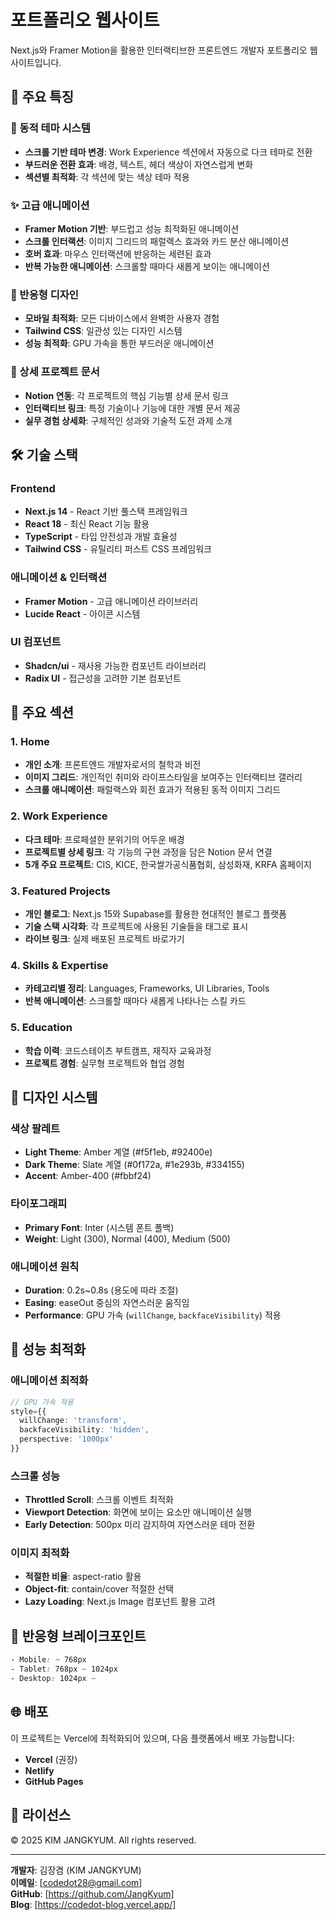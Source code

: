 # 포트폴리오 웹사이트

Next.js와 Framer Motion을 활용한 인터랙티브한 프론트엔드 개발자 포트폴리오 웹사이트입니다.

## 🌟 주요 특징

### 🎨 동적 테마 시스템

- **스크롤 기반 테마 변경**: Work Experience 섹션에서 자동으로 다크 테마로 전환
- **부드러운 전환 효과**: 배경, 텍스트, 헤더 색상이 자연스럽게 변화
- **섹션별 최적화**: 각 섹션에 맞는 색상 테마 적용

### ✨ 고급 애니메이션

- **Framer Motion 기반**: 부드럽고 성능 최적화된 애니메이션
- **스크롤 인터랙션**: 이미지 그리드의 패럴랙스 효과와 카드 분산 애니메이션
- **호버 효과**: 마우스 인터랙션에 반응하는 세련된 효과
- **반복 가능한 애니메이션**: 스크롤할 때마다 새롭게 보이는 애니메이션

### 📱 반응형 디자인

- **모바일 최적화**: 모든 디바이스에서 완벽한 사용자 경험
- **Tailwind CSS**: 일관성 있는 디자인 시스템
- **성능 최적화**: GPU 가속을 통한 부드러운 애니메이션

### 🔗 상세 프로젝트 문서

- **Notion 연동**: 각 프로젝트의 핵심 기능별 상세 문서 링크
- **인터랙티브 링크**: 특정 기술이나 기능에 대한 개별 문서 제공
- **실무 경험 상세화**: 구체적인 성과와 기술적 도전 과제 소개

## 🛠 기술 스택

### Frontend

- **Next.js 14** - React 기반 풀스택 프레임워크
- **React 18** - 최신 React 기능 활용
- **TypeScript** - 타입 안전성과 개발 효율성
- **Tailwind CSS** - 유틸리티 퍼스트 CSS 프레임워크

### 애니메이션 & 인터랙션

- **Framer Motion** - 고급 애니메이션 라이브러리
- **Lucide React** - 아이콘 시스템

### UI 컴포넌트

- **Shadcn/ui** - 재사용 가능한 컴포넌트 라이브러리
- **Radix UI** - 접근성을 고려한 기본 컴포넌트

## 🎯 주요 섹션

### 1. Home

- **개인 소개**: 프론트엔드 개발자로서의 철학과 비전
- **이미지 그리드**: 개인적인 취미와 라이프스타일을 보여주는 인터랙티브 갤러리
- **스크롤 애니메이션**: 패럴랙스와 회전 효과가 적용된 동적 이미지 그리드

### 2. Work Experience

- **다크 테마**: 프로페셜한 분위기의 어두운 배경
- **프로젝트별 상세 링크**: 각 기능의 구현 과정을 담은 Notion 문서 연결
- **5개 주요 프로젝트**: CIS, KICE, 한국쌀가공식품협회, 삼성화재, KRFA 홈페이지

### 3. Featured Projects

- **개인 블로그**: Next.js 15와 Supabase를 활용한 현대적인 블로그 플랫폼
- **기술 스택 시각화**: 각 프로젝트에 사용된 기술들을 태그로 표시
- **라이브 링크**: 실제 배포된 프로젝트 바로가기

### 4. Skills & Expertise

- **카테고리별 정리**: Languages, Frameworks, UI Libraries, Tools
- **반복 애니메이션**: 스크롤할 때마다 새롭게 나타나는 스킬 카드

### 5. Education

- **학습 이력**: 코드스테이츠 부트캠프, 재직자 교육과정
- **프로젝트 경험**: 실무형 프로젝트와 협업 경험

## 🎨 디자인 시스템

### 색상 팔레트

- **Light Theme**: Amber 계열 (#f5f1eb, #92400e)
- **Dark Theme**: Slate 계열 (#0f172a, #1e293b, #334155)
- **Accent**: Amber-400 (#fbbf24)

### 타이포그래피

- **Primary Font**: Inter (시스템 폰트 폴백)
- **Weight**: Light (300), Normal (400), Medium (500)

### 애니메이션 원칙

- **Duration**: 0.2s~0.8s (용도에 따라 조절)
- **Easing**: easeOut 중심의 자연스러운 움직임
- **Performance**: GPU 가속 (`willChange`, `backfaceVisibility`) 적용

## 🔧 성능 최적화

### 애니메이션 최적화

```typescript
// GPU 가속 적용
style={{
  willChange: 'transform',
  backfaceVisibility: 'hidden',
  perspective: '1000px'
}}
```

### 스크롤 성능

- **Throttled Scroll**: 스크롤 이벤트 최적화
- **Viewport Detection**: 화면에 보이는 요소만 애니메이션 실행
- **Early Detection**: 500px 미리 감지하여 자연스러운 테마 전환

### 이미지 최적화

- **적절한 비율**: aspect-ratio 활용
- **Object-fit**: contain/cover 적절한 선택
- **Lazy Loading**: Next.js Image 컴포넌트 활용 고려

## 📱 반응형 브레이크포인트

```css
- Mobile: ~ 768px
- Tablet: 768px ~ 1024px
- Desktop: 1024px ~
```

## 🌐 배포

이 프로젝트는 Vercel에 최적화되어 있으며, 다음 플랫폼에서 배포 가능합니다:

- **Vercel** (권장)
- **Netlify**
- **GitHub Pages**

## 📝 라이선스

© 2025 KIM JANGKYUM. All rights reserved.

---

**개발자**: 김장겸 (KIM JANGKYUM)  
**이메일**: [codedot28@gmail.com]  
**GitHub**: [https://github.com/JangKyum]  
**Blog**: [https://codedot-blog.vercel.app/]
